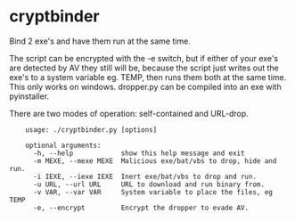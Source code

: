 cryptbinder
===========

Bind 2 exe's and have them run at the same time.

The script can be encrypted with the -e switch, but if either of your exe's are detected by AV they still will be, because the script just writes out the exe's to a system variable eg. TEMP, then runs them both at the same time.  
This only works on windows. dropper.py can be compiled into an exe with pyinstaller.  

There are two modes of operation: self-contained and URL-drop.

		usage: ./cryptbinder.py [options]
		
		optional arguments:
		  -h, --help            show this help message and exit
		  -m MEXE, --mexe MEXE  Malicious exe/bat/vbs to drop, hide and run.
		  -i IEXE, --iexe IEXE  Inert exe/bat/vbs to drop and run.
		  -u URL, --url URL     URL to download and run binary from.
		  -v VAR, --var VAR     System variable to place the files, eg TEMP
		  -e, --encrypt         Encrypt the dropper to evade AV.

